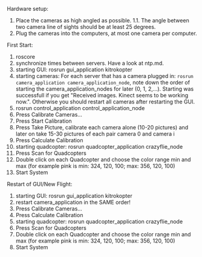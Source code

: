 Hardware setup:

 1. Place the cameras as high angled as possible.
 1.1. The angle between two camera line of sights should be at least 25 degrees.
 2. Plug the cameras into the computers, at most one camera per computer.


First Start:

 1. roscore
 2. synchronize times between servers. Have a look at ntp.md.
 3. starting GUI: rosrun gui_application kitrokopter
 4. starting cameras: For each server that has a camera plugged in: `rosrun camera_application camera_application_node`, note down the order of starting the camera_application_nodes for later (0, 1, 2,...). Starting was successfull if you get "Received images. Kinect seems to be working now.". Otherwise you should restart all cameras after restarting the GUI.
 5. rosrun control_application control_application_node
 6. Press Calibrate Cameras...
 7. Press Start Calibration
 8. Press Take Picture, calibrate each camera alone (10-20 pictures) and later on take 15-30 pictures of each pair camera 0 and camera i
 9. Press Calculate Calibration
 10. starting quadcopter: rosrun quadcopter_application crazyflie_node
 11. Press Scan for Quadcopters
 12. Double click on each Quadcopter and choose the color range min and max (for example pink is min: 324, 120, 100; max: 356, 120, 100)
 13. Start System


Restart of GUI/New Flight:
	
 1. starting GUI: rosrun gui_application kitrokopter
 2. restart camera_application in the SAME order!
 3. Press Calibrate Cameras...
 4. Press Calculate Calibration
 5. starting quadcopter: rosrun quadcopter_application crazyflie_node
 6. Press Scan for Quadcopters
 7. Double click on each Quadcopter and choose the color range min and max (for example pink is min: 324, 120, 100; max: 356, 120, 100)
 8. Start System
